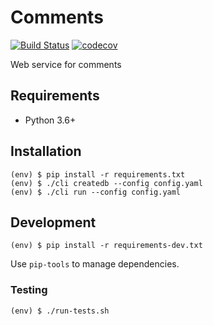 # Comments

[![Build Status](https://travis-ci.org/fokinpv/comments.svg?branch=master)](https://travis-ci.org/fokinpv/comments)
[![codecov](https://codecov.io/gh/fokinpv/comments/branch/master/graph/badge.svg)](https://codecov.io/gh/fokinpv/comments)


Web service for comments

##  Requirements

* Python 3.6+

## Installation

    (env) $ pip install -r requirements.txt
    (env) $ ./cli createdb --config config.yaml
    (env) $ ./cli run --config config.yaml

## Development

    (env) $ pip install -r requirements-dev.txt

Use `pip-tools` to manage dependencies.

### Testing

    (env) $ ./run-tests.sh
